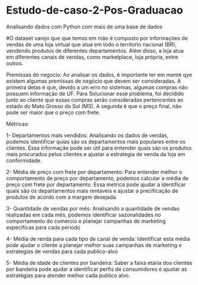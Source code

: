 # Estudo-de-caso-2-Pos-Graduacao
Analisando dados com Python com mais de uma base de dados


#O dataset varejo que que temos em mão é composto por informações de vendas de uma loja virtual que atua em todo o territorio nacional (BR), vendendo produtos de diferentes departamentos. Além disso, a loja atua em diferentes canais de vendas, como marketplace, loja própria, entre outros.

Premissas do negocio:
Ao analisar os dados, é importante ter em mente qye existem algumas premissas de negócio que  devem ser consideradas.
A primeira delas é que, devido a um erro no sistemas, algumas compras não possuem informação de UF. Para Solucionar esse problema, foi decidido junto ao cliente que essas compras serão consideradas pertencentes ao estado do Mato Grosso do Sul (MS). 
A segunda é que o preço final, não pode ser maior que o preço com frete.

Métricas:

1- Departamentos mais vendidos: Analisando os dados de vendas, podemos identificar quias são os departamentos mais populares entre os clientes. Essa informação pode ser útil para entender quais são os produtos mais procurados pelos clientes e ajustar a estrategia de venda da loja em conformidade.

2- Média de preço com frete por departamento: Para entender melhor o comportamento de preço por departamento, podemos calcular a média de preço com frete por departamento. Essa metrica pode ajudar a identificar quais são os departamentos mais rentaveis e ajustar a precificação de produtos de acordo com a margem desejada.

3- Quantidade de vendas por mês: Analisando a quantidade de vendas realizadas em cada mês, podemos identificar sazonalidades no comportamento do comercio e planejar campanhas de marketing especificas para cada periodo

4- Média de renda para cada tipo de canal de venda: Identificar esta média pode ajudar o cliente a planejar melhor suas campanhas de marketing e estrategias de vendas para cada publico-alvo

5- Média de idade de clientes por bandeira: Saber a faixa etaria dos clientes por bandeira pode ajudar a identificar perfis de consumidores e ajustar as estratégias para atender melhor cada publico alvo.

